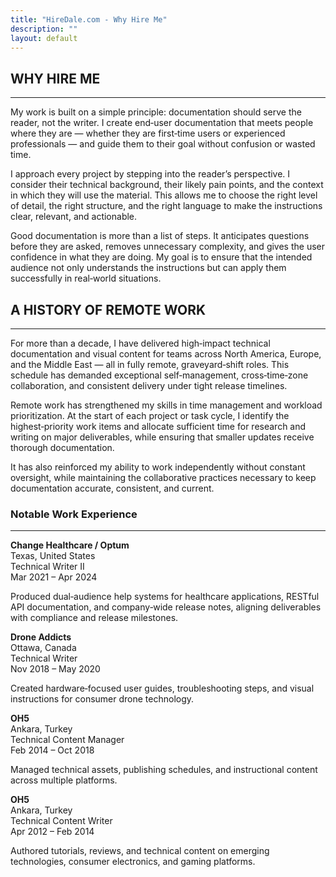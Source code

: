 ```yaml
---
title: "HireDale.com - Why Hire Me"
description: ""
layout: default
---
```


## **WHY HIRE ME**
---

My work is built on a simple principle: documentation should serve the reader, not the writer. I create end‑user documentation that meets people where they are — whether they are first‑time users or experienced professionals — and guide them to their goal without confusion or wasted time.

I approach every project by stepping into the reader’s perspective. I consider their technical background, their likely pain points, and the context in which they will use the material. This allows me to choose the right level of detail, the right structure, and the right language to make the instructions clear, relevant, and actionable.

Good documentation is more than a list of steps. It anticipates questions before they are asked, removes unnecessary complexity, and gives the user confidence in what they are doing. My goal is to ensure that the intended audience not only understands the instructions but can apply them successfully in real‑world situations.

## **A HISTORY OF REMOTE WORK**
---

For more than a decade, I have delivered high‑impact technical documentation and visual content for teams across North America, Europe, and the Middle East — all in fully remote, graveyard‑shift roles. This schedule has demanded exceptional self‑management, cross‑time‑zone collaboration, and consistent delivery under tight release timelines.

Remote work has strengthened my skills in time management and workload prioritization. At the start of each project or task cycle, I identify the highest‑priority work items and allocate sufficient time for research and writing on major deliverables, while ensuring that smaller updates receive thorough documentation.

It has also reinforced my ability to work independently without constant oversight, while maintaining the collaborative practices necessary to keep documentation accurate, consistent, and current.

### **Notable Work Experience**
---

**Change Healthcare / Optum**  
Texas, United States  
Technical Writer II  
Mar 2021 – Apr 2024  

Produced dual‑audience help systems for healthcare applications, RESTful API documentation, and company‑wide release notes, aligning deliverables with compliance and release milestones.  

**Drone Addicts**  
Ottawa, Canada  
Technical Writer  
Nov 2018 – May 2020  

Created hardware‑focused user guides, troubleshooting steps, and visual instructions for consumer drone technology.  

**OH5**  
Ankara, Turkey  
Technical Content Manager  
Feb 2014 – Oct 2018  

Managed technical assets, publishing schedules, and instructional content across multiple platforms.  

**OH5**  
Ankara, Turkey  
Technical Content Writer  
Apr 2012 – Feb 2014  

Authored tutorials, reviews, and technical content on emerging technologies, consumer electronics, and gaming platforms.  
